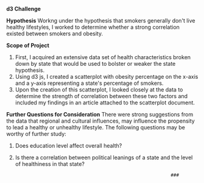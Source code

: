 **d3 Challenge**

**Hypothesis**
Workng under the hypothesis that smokers generally don't live healthy lifestyles, I worked to determine whether a strong correlation existed between smokers and obesity. 

**Scope of Project**
1. First, I acquired an extensive data set of health characteristics broken down by state that would be used to bolster or weaker the state hypothesis.
1. Using d3 js, I created a scatterplot with obesity percentage on the x-axis and a y-axis representing a state's percentage of smokers.
1. Upon the creation of this scatterplot, I looked closely at the data to determine the strength of correlation between these two factors and included my findings in an article attached to the scatterplot document.

**Further Questions for Consideration**
There were strong suggestions from the data that regional and cultural influences, may influence the propensity to lead a healthy or unhealthy lifestyle. The following questions may be worthy of further study:

1. Does education level affect overall health?
1. Is there a correlation between political leanings of a state and the level of healthiness in that state?

                                                                ###
